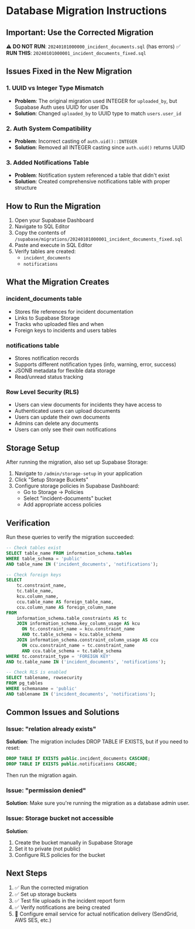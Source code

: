 # Database Migration Instructions

## Important: Use the Corrected Migration

⚠️ **DO NOT RUN**: `20240101000000_incident_documents.sql` (has errors)
✅ **RUN THIS**: `20240101000001_incident_documents_fixed.sql`

## Issues Fixed in the New Migration

### 1. UUID vs Integer Type Mismatch
- **Problem**: The original migration used INTEGER for `uploaded_by`, but Supabase Auth uses UUID for user IDs
- **Solution**: Changed `uploaded_by` to UUID type to match `users.user_id`

### 2. Auth System Compatibility
- **Problem**: Incorrect casting of `auth.uid()::INTEGER` 
- **Solution**: Removed all INTEGER casting since `auth.uid()` returns UUID

### 3. Added Notifications Table
- **Problem**: Notification system referenced a table that didn't exist
- **Solution**: Created comprehensive notifications table with proper structure

## How to Run the Migration

1. Open your Supabase Dashboard
2. Navigate to SQL Editor
3. Copy the contents of `/supabase/migrations/20240101000001_incident_documents_fixed.sql`
4. Paste and execute in SQL Editor
5. Verify tables are created:
   - `incident_documents`
   - `notifications`

## What the Migration Creates

### incident_documents table
- Stores file references for incident documentation
- Links to Supabase Storage
- Tracks who uploaded files and when
- Foreign keys to incidents and users tables

### notifications table  
- Stores notification records
- Supports different notification types (info, warning, error, success)
- JSONB metadata for flexible data storage
- Read/unread status tracking

### Row Level Security (RLS)
- Users can view documents for incidents they have access to
- Authenticated users can upload documents
- Users can update their own documents
- Admins can delete any documents
- Users can only see their own notifications

## Storage Setup

After running the migration, also set up Supabase Storage:

1. Navigate to `/admin/storage-setup` in your application
2. Click "Setup Storage Buckets" 
3. Configure storage policies in Supabase Dashboard:
   - Go to Storage → Policies
   - Select "incident-documents" bucket
   - Add appropriate access policies

## Verification

Run these queries to verify the migration succeeded:

```sql
-- Check tables exist
SELECT table_name FROM information_schema.tables 
WHERE table_schema = 'public' 
AND table_name IN ('incident_documents', 'notifications');

-- Check foreign keys
SELECT
    tc.constraint_name, 
    tc.table_name, 
    kcu.column_name, 
    ccu.table_name AS foreign_table_name,
    ccu.column_name AS foreign_column_name 
FROM 
    information_schema.table_constraints AS tc 
    JOIN information_schema.key_column_usage AS kcu
      ON tc.constraint_name = kcu.constraint_name
      AND tc.table_schema = kcu.table_schema
    JOIN information_schema.constraint_column_usage AS ccu
      ON ccu.constraint_name = tc.constraint_name
      AND ccu.table_schema = tc.table_schema
WHERE tc.constraint_type = 'FOREIGN KEY' 
AND tc.table_name IN ('incident_documents', 'notifications');

-- Check RLS is enabled
SELECT tablename, rowsecurity 
FROM pg_tables 
WHERE schemaname = 'public' 
AND tablename IN ('incident_documents', 'notifications');
```

## Common Issues and Solutions

### Issue: "relation already exists"
**Solution**: The migration includes DROP TABLE IF EXISTS, but if you need to reset:
```sql
DROP TABLE IF EXISTS public.incident_documents CASCADE;
DROP TABLE IF EXISTS public.notifications CASCADE;
```
Then run the migration again.

### Issue: "permission denied"
**Solution**: Make sure you're running the migration as a database admin user.

### Issue: Storage bucket not accessible
**Solution**: 
1. Create the bucket manually in Supabase Storage
2. Set it to private (not public)
3. Configure RLS policies for the bucket

## Next Steps

1. ✅ Run the corrected migration
2. ✅ Set up storage buckets
3. ✅ Test file uploads in the incident report form
4. ✅ Verify notifications are being created
5. 🔄 Configure email service for actual notification delivery (SendGrid, AWS SES, etc.)